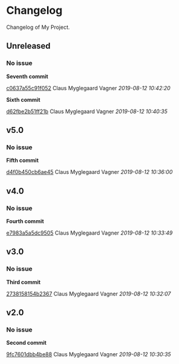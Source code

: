 # Changelog
Changelog of My Project.

## Unreleased
### No issue

**Seventh commit**


[c0637a55c91f052](https://github.com/cmvagner/test-git-changelog-maven-plugin/commit/c0637a55c91f052) Claus Myglegaard Vagner *2019-08-12 10:42:20*

**Sixth commit**


[d62fbe2b51ff21b](https://github.com/cmvagner/test-git-changelog-maven-plugin/commit/d62fbe2b51ff21b) Claus Myglegaard Vagner *2019-08-12 10:40:35*


## v5.0
### No issue

**Fifth commit**


[d4f0b450cb6ae45](https://github.com/cmvagner/test-git-changelog-maven-plugin/commit/d4f0b450cb6ae45) Claus Myglegaard Vagner *2019-08-12 10:36:00*


## v4.0
### No issue

**Fourth commit**


[e7983a5a5dc9505](https://github.com/cmvagner/test-git-changelog-maven-plugin/commit/e7983a5a5dc9505) Claus Myglegaard Vagner *2019-08-12 10:33:49*


## v3.0
### No issue

**Third commit**


[2738158154b2367](https://github.com/cmvagner/test-git-changelog-maven-plugin/commit/2738158154b2367) Claus Myglegaard Vagner *2019-08-12 10:32:07*


## v2.0
### No issue

**Second commit**


[9fc7601dbb4be88](https://github.com/cmvagner/test-git-changelog-maven-plugin/commit/9fc7601dbb4be88) Claus Myglegaard Vagner *2019-08-12 10:30:35*


